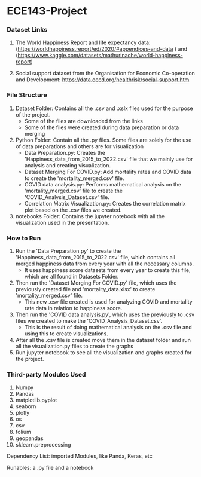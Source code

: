 ﻿# ECE143-Project
 
 
### Dataset Links

1. The World Happiness Report and life expectancy data: 
(https://worldhappiness.report/ed/2020/#appendices-and-data )
and  (https://www.kaggle.com/datasets/mathurinache/world-happiness-report)

2. Social support dataset from the Organisation for Economic Co-operation and Development: https://data.oecd.org/healthrisk/social-support.htm


### File Structure

1. Dataset Folder: Contains all the .csv and .xslx files used for the purpose of the project.
    - Some of the files are downloaded from the links
    - Some of the files were created during data preparation or data merging
2. Python Folder: Contain all the .py files. Some files are solely for the use of data preparations and others are for visualization
    - Data Preparation.py: Creates the 'Happiness_data_from_2015_to_2022.csv' file that we mainly use for analysis and creating visualization.
    - Dataset Merging For COVID.py: Add mortality rates and COVID data to create the 'mortality_merged.csv' file.
    - COVID data analysis.py: Performs mathematical analysis on the 'mortality_merged.csv' file to create the 'COVID_Analysis_Dataset.csv' file.
    - Correlation Matrix Visualization.py: Creates the correlation matrix plot based on the .csv files we created.
3. notebooks Folder: Contains the jupyter notebook with all the visualization used in the presentation.


### How to Run

1. Run the 'Data Preparation.py' to create the 'Happiness_data_from_2015_to_2022.csv' file, which contains all merged happiness data from every year with all the necessary columns. 
    - It uses happiness score datasets from every year to create this file, which are all found in Datasets Folder.
2. Then run the 'Dataset Merging For COVID.py' file, which uses the previously created file and 'mortality_data.xlsx' to create 'mortality_merged.csv' file. 
    - This new .csv file created is used for analyzing COVID and mortality rate data in relation to happiness score.
3. Then run the 'COVID data analysis.py', which uses the previously to .csv files we created to make the 'COVID_Analysis_Dataset.csv'.
    - This is the result of doing mathematical analysis on the .csv file and using this to create visualizations.
4. After all the .csv file is created move them in the dataset folder and run all the visualization.py files to create the graphs
5. Run jupyter notebook to see all the visualization and graphs created for the project.


### Third-party Modules Used

1. Numpy
2. Pandas
3. matplotlib.pyplot
4. seaborn 
5. plotly
6. os
7. csv
8. folium
9. geopandas 
10. sklearn.preprocessing



Dependency List: imported Modules, like Panda, Keras, etc

Runables: a .py file and a notebook


